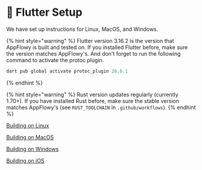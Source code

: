 # 🌳 Flutter Setup

We have set up instructions for Linux, MacOS, and Windows.

{% hint style="warning" %}
Flutter version 3.16.2 is the version that AppFlowy is built and tested on. If you installed Flutter before, make sure the version matches AppFlowy's. And don't forget to run the following command to activate the protoc plugin.

```dart
dart pub global activate protoc_plugin 20.0.1
```
{% endhint %}

{% hint style="warning" %}
Rust version updates regularly (currently 1.70+). If you have installed Rust before, make sure the stable version matches AppFlowy's (see `RUST_TOOLCHAIN` in `.github/workflows`).
{% endhint %}

[Building on Linux](building-on-linux.md)

[Building on MacOS](building-on-macos.md)

[Building on Windows](building-on-windows.md)

[Building on iOS](../../../../essential-documentation/contribute-to-appflowy/software-contributions/environment-setup/building-on-ios.md)
